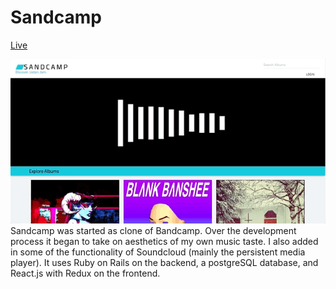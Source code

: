 [landing]: docs/sandcamp.gif "Landing"

# Sandcamp #

[Live](https://sandcamp.herokuapp.com/)

![alt-text][landing]
Sandcamp was started as clone of Bandcamp. Over the development process it began to take on aesthetics of my own music taste. I also added in some of the functionality of Soundcloud (mainly the persistent media player). It uses Ruby on Rails on the backend, a postgreSQL database, and React.js with Redux on the frontend.
